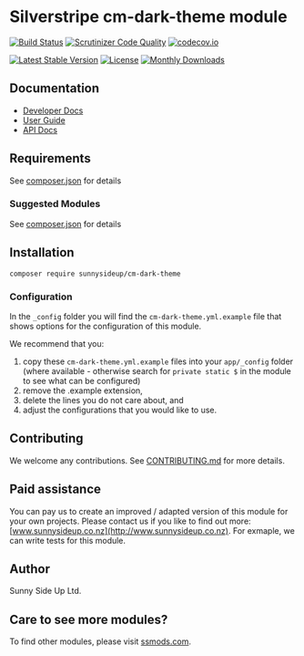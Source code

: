 # Silverstripe cm-dark-theme module
[![Build Status](https://travis-ci.org/sunnysideup/silverstripe-cm-dark-theme.svg?branch=master)](https://travis-ci.org/sunnysideup/silverstripe-cm-dark-theme)
[![Scrutinizer Code Quality](https://scrutinizer-ci.com/g/sunnysideup/silverstripe-cm-dark-theme/badges/quality-score.png?b=master)](https://scrutinizer-ci.com/g/sunnysideup/silverstripe-cm-dark-theme/?branch=master)
[![codecov.io](https://codecov.io/github/sunnysideup/silverstripe-cm-dark-theme/coverage.svg?branch=master)](https://codecov.io/github/sunnysideup/silverstripe-cm-dark-theme?branch=master)

[![Latest Stable Version](https://poser.pugx.org/sunnysideup/cm-dark-theme/version)](https://packagist.org/packages/sunnysideup/cm-dark-theme)
[![License](https://poser.pugx.org/sunnysideup/cm-dark-theme/license)](https://packagist.org/packages/sunnysideup/cm-dark-theme)
[![Monthly Downloads](https://poser.pugx.org/sunnysideup/cm-dark-theme/d/monthly)](https://packagist.org/packages/sunnysideup/cm-dark-theme)


## Documentation



 * [Developer Docs](docs/en/INDEX.md)
 * [User Guide](docs/en/userguide.md)
 * [API Docs](http://docs.ssmods.com/sunnysideup/cm-dark-theme/classes.xhtml)


## Requirements



See [composer.json](composer.json) for details


### Suggested Modules



See [composer.json](composer.json) for details


## Installation


```
composer require sunnysideup/cm-dark-theme
```

### Configuration



In the `_config` folder you will find the `cm-dark-theme.yml.example`
file that shows options for the configuration of this module.

We recommend that you:

  1. copy these `cm-dark-theme.yml.example` files into your
`app/_config` folder (where available - otherwise search for `private static $` in the module to see what can be configured)
  2. remove the .example extension,
  3. delete the lines you do not care about, and
  4. adjust the configurations that you would like to use.


## Contributing



We welcome any contributions. See [CONTRIBUTING.md](CONTRIBUTING.md) for more details.

## Paid assistance



You can pay us to create an improved / adapted version of this module for your own projects.  Please contact us if you like to find out more: [www.sunnysideup.co.nz](http://www.sunnysideup.co.nz).  For exmaple, we can write tests for this module.  

## Author



Sunny Side Up Ltd.


## Care to see more modules?

To find other modules, please visit [ssmods.com](http://ssmods.com/).
